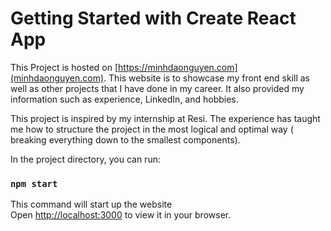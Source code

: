 # Getting Started with Create React App

This Project is hosted on [https://minhdaonguyen.com](minhdaonguyen.com). This website is to showcase my front end skill as well as other projects that I have done in my career. It also provided my information such as experience, LinkedIn, and hobbies.  

This project is inspired by my internship at Resi. The experience has taught me how to structure the project in the most logical and optimal way ( breaking everything down to the smallest components).


In the project directory, you can run:

### `npm start`

This command will start up the website\
Open [http://localhost:3000](http://localhost:3000) to view it in your browser.
